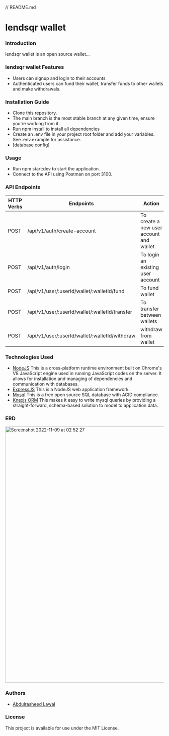 // README.md
# lendsqr wallet

### Introduction
lendsqr wallet is an open source wallet...

### lendsqr wallet Features
* Users can signup and login to their accounts
* Authenticated users can fund their wallet, transfer funds to other wallets and make withdrawals.

### Installation Guide
* Clone this repository.
* The main branch is the most stable branch at any given time, ensure you're working from it.
* Run npm install to install all dependencies
* Create an .env file in your project root folder and add your variables. See .env.example for assistance.
* [database config]

### Usage
* Run npm start:dev to start the application.
* Connect to the API using Postman on port 3100.

### API Endpoints
| HTTP Verbs | Endpoints | Action |
| --- | --- | --- |
| POST | /api/v1/auth/create-account | To create a new user account and wallet |
| POST | /api/v1/auth/login | To login an existing user account |
| POST | /api/v1/user/:userId/wallet/:walletId/fund | To fund wallet |
| POST | /api/v1/user/:userId/wallet/:walletId/transfer | To transfer between wallets |
| POST | /api/v1/user/:userId/wallet/:walletId/withdraw | withdraw from wallet |

### Technologies Used
* [NodeJS](https://nodejs.org/) This is a cross-platform runtime environment built on Chrome's V8 JavaScript engine used in running JavaScript codes on the server. It allows for installation and managing of dependencies and communication with databases.
* [ExpressJS](https://www.expresjs.org/) This is a NodeJS web application framework.
* [Mysql](https://www.mysql.com/) This is a free open source SQL database with ACID compliance.
* [Knexjs ORM](https://knexjs.org/) This makes it easy to write mysql queries by providing a straight-forward, schema-based solution to model to application data.

### ERD
<img width="815" alt="Screenshot 2022-11-09 at 02 52 27" src="https://user-images.githubusercontent.com/22568024/200717581-2c2394a0-f0b7-4f5b-ba55-5b5869371ff6.png">


### Authors
* [Abdulrasheed Lawal](https://github.com/lawalbolaji)

### License
This project is available for use under the MIT License.
